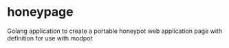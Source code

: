# honeypage
Golang application to create a portable honeypot web application page with definition for use with modpot
